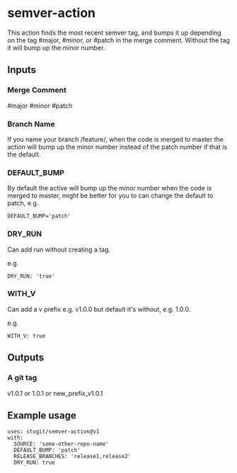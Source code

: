 # semver-action

This action finds the most recent semver tag, and bumps it up depending on the tag #major, #minor, or #patch in the merge comment.
Without the tag it will bump up the minor number.

## Inputs

### Merge Comment 
 #major
 #minor
 #patch
 
### Branch Name
If you name your branch /feature/<branch name>, when the code is merged to master the action will bump up the minor number instead of the patch number if that is the default. 

### DEFAULT_BUMP
By default the active will bump up the minor number when the code is merged to master, might be better for you to can change the default to patch, 
e.g. 
```
DEFAULT_BUMP='patch'
```

### DRY_RUN
Can add run without creating a tag.

e.g. 
```
DRY_RUN: 'true'
```

### WITH_V
Can add a v prefix e.g. v1.0.0 but default it's without, e.g. 1.0.0.

e.g. 
```
WITH_V: true
```

## Outputs

### A git tag

v1.0.1 or 1.0.1 or new_prefix_v1.0.1

## Example usage

```
uses: stugit/semver-action@v1
with:
  SOURCE: 'some-other-repo-name'
  DEFAULT_BUMP: 'patch'
  RELEASE_BRANCHES: 'release1,release2'
  DRY_RUN: true
```
